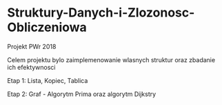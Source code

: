 # Struktury-Danych-i-Zlozonosc-Obliczeniowa
Projekt PWr 2018

Celem projektu bylo zaimplemenowanie wlasnych struktur oraz zbadanie ich efektywnosci

Etap 1: Lista, Kopiec, Tablica

Etap 2: Graf - Algorytm Prima oraz algorytm Dijkstry
